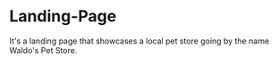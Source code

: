 # Landing-Page
It's a landing page that showcases a local pet store going by the name Waldo's Pet Store. 